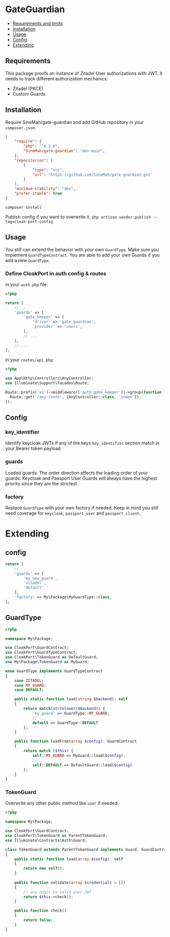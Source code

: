 # GateGuardian
- [Requirements and limits](#requirements)
- [Installation](#installation)
- [Usage](#usage)
- [Config](#config)
- [Extending](#extending)

## Requirements

This package proofs an instance of Zitadel User authorizations with JWT.
It needs to track different authorization mechanics:
- Zitadel (PKCE)
- Custom Guards

## Installation
Require SineMah/gate-guardian and add GitHub repository in your `composer.json`.
``` json
{
    "require": {
        "php": "^8.2.0",
        "SineMah/gate-guardian": "dev-main",
    },
    "repositories": [
        {
            "type": "vcs",
            "url": "https://github.com/SineMah/gate-guardian.git"
        }
    ],
    "minimum-stability": "dev",
    "prefer-stable": true
}
```
`composer install`

Publish config if you want to overwrite it. `php artisan vendor:publish --tag=cloak-port-config`

## Usage
You still can extend the behavior with your own `GuardType`. Make sure you implement `GuardTypeContract`.
You are able to add your own Guards if you add a new `GuardType`.

### Define CloakPort in auth config & routes
in your `auth.php` file:
```php
<?php

return [
    // ...
    'guards' => [
        'gate_keeper' => [
            'driver' => 'gate_guardian',
            'provider' => 'users',
        ],
        // ...
    ],
    // ...
];
```

in your `routes/api.php`:
```php
<?php

use App\Http\Controllers\AnyController;
use Illuminate\Support\Facades\Route;

Route::prefix('v1')->middleware(['auth:gate_keeper'])->group(function () {
  Route::get('/any-route', [AnyController::class, 'index']);
});
```

## Config

### key_identifier
Identify keycloak JWTs if any of the keys `key_identifier` section match in your Bearer token payload.

### guards
Loaded guards. The order direction affects the loading order of your guards.
Keycloak and Passport User Guards will always have the highest priority since they are the strictest.

### factory
Replace `GuardType` with your own factory if needed. Keep in mind you still need coverage for `keycloak`, `passport_user` and `passport_client`.

# Extending
## config
``` php
return [
    // ...
    'guards' => [
        'my_new_guard',
        'zitadel',
        'default'
    ],
    'factory' => My\Package\MyGuardType::class,
];
```

## GuardType

``` php
<?php

namespace My\Package;

use CloakPort\GuardContract;
use CloakPort\GuardTypeContract;
use CloakPort\TokenGuard as DefaultGuard;
use My\Package\TokenGuard as MyGuard;

enum GuardType implements GuardTypeContract
{
    case ZITADEL;
    case MY_GUARD;
    case DEFAULT;

    public static function load(string $backend): self
    {
        return match(strtolower($backend)) {
            'my_guard' => GuardType::MY_GUARD,
            // ...
            default => GuardType::DEFAULT
        };
    }

    public function loadFrom(array $config): GuardContract
    {
        return match ($this) {
            self::MY_GUARD => MyGuard::load($config),
            // ...
            self::DEFAULT => DefaultGuard::load($config)
        };
    }
}
```

### TokenGuard
Overwrite any other public method like `user` if needed.
``` php
<?php

namespace My\Package;

use CloakPort\GuardContract;
use CloakPort\TokenGuard as ParentTokenGuard;
use Illuminate\Contracts\Auth\Guard;

class TokenGuard extends ParentTokenGuard implements Guard, GuardContract
{
    public static function load(array $config): self
    {
        return new self();
    }
    
    public function validate(array $credentials = [])
    {
        // any magic to valid your JWT
        return $this->check();
    }

    public function check()
    {
        return false;
    }
}
```

